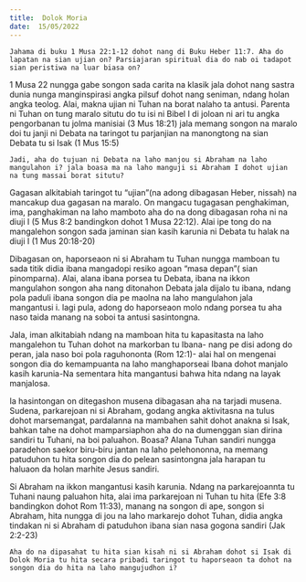 ```yaml
---
title:  Dolok Moria
date:  15/05/2022
---
```


`Jahama di buku 1 Musa 22:1-12 dohot nang di Buku Heber 11:7. Aha do lapatan na sian ujian on? Parsiajaran spiritual dia do nab oi tadapot sian peristiwa na luar biasa on?`

1 Musa 22 nungga gabe songon sada carita na klasik jala dohot nang sastra dunia nunga manginspirasi angka pilsuf dohot nang seniman, ndang holan angka teolog. Alai, makna ujian ni Tuhan na borat nalaho ta antusi. Parenta ni Tuhan on tung maralo situtu do tu isi ni Bibel I di joloan ni ari tu angka pengorbanan tu jolma manisiai (3 Mus 18:21) jala memang songon na maralo doi tu janji ni Debata na taringot tu parjanjian na manongtong na sian Debata tu si Isak (1 Mus 15:5)

`Jadi, aha do tujuan ni Debata na laho manjou si Abraham na laho mangulahon i? jala boasa ma na laho manguji si Abraham I dohot ujian na tung massai borat situtu?`

Gagasan alkitabiah taringot tu “ujian”(na adong dibagasan Heber, nissah) na mancakup dua gagasan na maralo. On mangacu tugagasan penghakiman, ima, panghakiman na laho mamboto aha do na dong dibagasan roha ni na diuji I (5 Mus 8:2 bandingkon dohot 1 Musa 22:12). Alai ipe tong do na mangalehon songon sada jaminan sian kasih karunia ni Debata tu halak na diuji I (1 Mus 20:18-20)

Dibagasan on, haporseaon ni si Abraham tu Tuhan nungga mamboan tu sada titik didia ibana mangadopi resiko agoan “masa depan”( sian pinomparna). Alai, alana ibana porsea tu Debata, ibana na ikkon mangulahon songon aha nang ditonahon Debata jala dijalo tu ibana, ndang pola paduli ibana songon dia pe maolna na laho mangulahon jala mangantusi i. lagi pula, adong do haporseaon molo ndang porsea tu aha naso taida manang na soboi ta antusi sasintongna.

Jala, iman alkitabiah ndang na mamboan hita tu kapasitasta na laho mangalehon tu Tuhan dohot na markorban tu Ibana- nang pe disi adong do peran, jala naso boi pola raguhononta (Rom 12:1)- alai hal on mengenai songon dia do kemampuanta na laho manghaporseai Ibana dohot manjalo kasih karunia-Na sementara hita mangantusi bahwa hita ndang na layak manjalosa.

Ia hasintongan on ditegashon musena dibagasan aha na tarjadi musena. Sudena, parkarejoan ni si Abraham, godang angka aktivitasna na tulus dohot marsemangat, pardalanna na mambahen sahit dohot anakna si Isak, bahkan tahe na dohot mamparsiaphon aha do na dumenggan sian dirina sandiri tu Tuhani, na boi paluahon. Boasa? Alana Tuhan sandiri nungga paradehon saekor biru-biru jantan na laho pelehononna, na memang patuduhon tu hita songon dia do pelean sasintongna jala harapan tu haluaon da holan marhite Jesus sandiri.

Si Abraham na ikkon mangantusi kasih karunia. Ndang na parkarejoannta tu Tuhani naung paluahon hita, alai ima parkarejoan ni Tuhan tu hita (Efe 3:8 bandingkon dohot Rom 11:33), manang na songon di ape, songon si Abraham, hita nungga di jou na laho markarejo dohot Tuhan, didia angka tindakan ni si Abraham di patuduhon ibana sian nasa gogona sandiri (Jak 2:2-23)

`Aha do na dipasahat tu hita sian kisah ni si Abraham dohot si Isak di Dolok Moria tu hita secara pribadi taringot tu haporseaon ta dohot na songon dia do hita na laho mangujudhon i?`